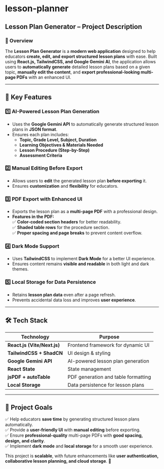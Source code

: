 # lesson-planner
## **Lesson Plan Generator – Project Description**  

### **📌 Overview**  
The **Lesson Plan Generator** is a **modern web application** designed to help educators **create, edit, and export structured lesson plans** with ease. Built using **React.js, TailwindCSS, and Google Gemini AI**, the application allows users to **automatically generate** detailed lesson plans based on a given topic, **manually edit the content**, and **export professional-looking multi-page PDFs** with an enhanced UI.  

---

## **🌟 Key Features**  

### **1️⃣ AI-Powered Lesson Plan Generation**  
- Uses the **Google Gemini API** to automatically generate structured lesson plans in **JSON format**.  
- Ensures each plan includes:  
  - **Topic, Grade Level, Subject, Duration**  
  - **Learning Objectives & Materials Needed**  
  - **Lesson Procedure (Step-by-Step)**  
  - **Assessment Criteria**  

### **2️⃣ Manual Editing Before Export**  
- Allows users to **edit** the generated lesson plan **before exporting** it.  
- Ensures **customization** and **flexibility** for educators.  

### **3️⃣ PDF Export with Enhanced UI**  
- Exports the lesson plan as a **multi-page PDF** with a professional design.  
- **Features in the PDF:**  
  ✅ **Color-coded section headers** for better readability.  
  ✅ **Shaded table rows** for the procedure section.  
  ✅ **Proper spacing and page breaks** to prevent content overflow.  

### **4️⃣ Dark Mode Support**  
- Uses **TailwindCSS** to implement **Dark Mode** for a better UI experience.  
- Ensures content remains **visible and readable** in both light and dark themes.  

### **5️⃣ Local Storage for Data Persistence**  
- Retains **lesson plan data** even after a page refresh.  
- Prevents accidental data loss and improves **user experience**.  

---

## **🛠️ Tech Stack**  

| Technology  | Purpose  |
|-------------|----------|
| **React.js (Vite/Next.js)** | Frontend framework for dynamic UI |
| **TailwindCSS + ShadCN** | UI design & styling |
| **Google Gemini API** | AI-powered lesson plan generation |
| **React State** | State management |
| **jsPDF + autoTable** | PDF generation and table formatting |
| **Local Storage** | Data persistence for lesson plans |

---

## **🎯 Project Goals**  
✅ Help educators **save time** by generating structured lesson plans automatically.  
✅ Provide a **user-friendly UI** with **manual editing** before exporting.  
✅ Ensure **professional-quality** multi-page PDFs with **good spacing, design, and clarity**.  
✅ Implement **dark mode** and **local storage** for a smooth user experience.  

This project is **scalable**, with future enhancements like **user authentication, collaborative lesson planning, and cloud storage**. 🚀  
